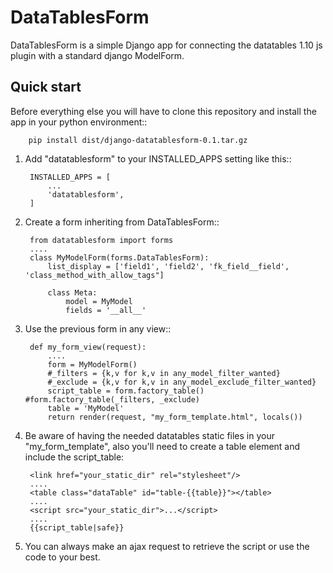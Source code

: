DataTablesForm
=====

DataTablesForm is a simple Django app for connecting the datatables 1.10 js plugin with a standard django ModelForm.

Quick start
-----------

Before everything else you will have to clone this repository and install the app in your python environment::

        pip install dist/django-datatablesform-0.1.tar.gz

1. Add "datatablesform" to your INSTALLED_APPS setting like this::

        INSTALLED_APPS = [
            ...
            'datatablesform',
        ]

2. Create a form inheriting from DataTablesForm::

        from datatablesform import forms 
        ....
        class MyModelForm(forms.DataTablesForm):
            list_display = ['field1', 'field2', 'fk_field__field', 'class_method_with_allow_tags"]
    	
            class Meta:
                model = MyModel
                fields = '__all__'

3. Use the previous form in any view::
    
        def my_form_view(request):
            ....
            form = MyModelForm()
            #_filters = {k,v for k,v in any_model_filter_wanted}
            #_exclude = {k,v for k,v in any_model_exclude_filter_wanted}
            script_table = form.factory_table() #form.factory_table(_filters, _exclude)
            table = 'MyModel'
            return render(request, "my_form_template.html", locals())


4. Be aware of having the needed datatables static files in your "my_form_template",
   also you'll need to create a table element and include the script_table:
    
        <link href="your_static_dir" rel="stylesheet"/>
        ....
        <table class="dataTable" id="table-{{table}}"></table>
        ....
        <script src="your_static_dir">...</script>
        ....
        {{script_table|safe}}

5. You can always make an ajax request to retrieve the script or use the code to your best.

